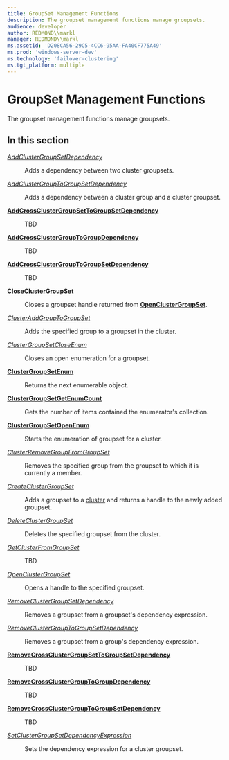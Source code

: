 ```yaml
---
title: GroupSet Management Functions
description: The groupset management functions manage groupsets.
audience: developer
author: REDMOND\\markl
manager: REDMOND\\markl
ms.assetid: 'D208CA56-29C5-4CC6-95AA-FA40CF775A49'
ms.prod: 'windows-server-dev'
ms.technology: 'failover-clustering'
ms.tgt_platform: multiple
---
```


# GroupSet Management Functions

The groupset management functions manage groupsets.

## In this section

<dl> <dt>

[*AddClusterGroupSetDependency*](addclustergroupcollectiondependency.md)
</dt> <dd>

Adds a dependency between two cluster groupsets.

</dd> <dt>

[*AddClusterGroupToGroupSetDependency*](addclustergrouptogroupcollectiondependency.md)
</dt> <dd>

Adds a dependency between a cluster group and a cluster groupset.

</dd> <dt>

[**AddCrossClusterGroupSetToGroupSetDependency**](addcrossclustergroupsettogroupsetdependency.md)
</dt> <dd>

TBD

</dd> <dt>

[**AddCrossClusterGroupToGroupDependency**](addcrossclustergrouptogroupdependency.md)
</dt> <dd>

TBD

</dd> <dt>

[**AddCrossClusterGroupToGroupSetDependency**](addcrossclustergrouptogroupsetdependency.md)
</dt> <dd>

TBD

</dd> <dt>

[**CloseClusterGroupSet**](closeclustergroupcollection.md)
</dt> <dd>

Closes a groupset handle returned from [**OpenClusterGroupSet**](openclustergroupcollection.md).

</dd> <dt>

[*ClusterAddGroupToGroupSet*](clusteraddgrouptogroupcollection.md)
</dt> <dd>

Adds the specified group to a groupset in the cluster.

</dd> <dt>

[*ClusterGroupSetCloseEnum*](clustergroupcollectioncloseenum.md)
</dt> <dd>

Closes an open enumeration for a groupset.

</dd> <dt>

[**ClusterGroupSetEnum**](clustergroupcollectionenum.md)
</dt> <dd>

Returns the next enumerable object.

</dd> <dt>

[**ClusterGroupSetGetEnumCount**](clustergroupcollectiongetenumcount.md)
</dt> <dd>

Gets the number of items contained the enumerator's collection.

</dd> <dt>

[**ClusterGroupSetOpenEnum**](clustergroupcollectionopenenum.md)
</dt> <dd>

Starts the enumeration of groupset for a cluster.

</dd> <dt>

[*ClusterRemoveGroupFromGroupSet*](clusterremovegroupfromgroupcollection.md)
</dt> <dd>

Removes the specified group from the groupset to which it is currently a member.

</dd> <dt>

[*CreateClusterGroupSet*](createclustergroupcollection.md)
</dt> <dd>

Adds a groupset to a [cluster](c-gly.md#-wolf-cluster-gly) and returns a handle to the newly added groupset.

</dd> <dt>

[*DeleteClusterGroupSet*](deleteclustergroupcollection.md)
</dt> <dd>

Deletes the specified groupset from the cluster.

</dd> <dt>

[*GetClusterFromGroupSet*](getclusterfromgroupset.md)
</dt> <dd>

TBD

</dd> <dt>

[*OpenClusterGroupSet*](openclustergroupcollection.md)
</dt> <dd>

Opens a handle to the specified groupset.

</dd> <dt>

[*RemoveClusterGroupSetDependency*](removeclustergroupcollectiondependency.md)
</dt> <dd>

Removes a groupset from a groupset's dependency expression.

</dd> <dt>

[*RemoveClusterGroupToGroupSetDependency*](removeclustergrouptogroupcollectiondependency.md)
</dt> <dd>

Removes a groupset from a group's dependency expression.

</dd> <dt>

[**RemoveCrossClusterGroupSetToGroupSetDependency**](removecrossclustergroupsettogroupsetdependency.md)
</dt> <dd>

TBD

</dd> <dt>

[**RemoveCrossClusterGroupToGroupDependency**](removecrossclustergrouptogroupdependency.md)
</dt> <dd>

TBD

</dd> <dt>

[**RemoveCrossClusterGroupToGroupSetDependency**](removecrossclustergrouptogroupsetdependency.md)
</dt> <dd>

TBD

</dd> <dt>

[*SetClusterGroupSetDependencyExpression*](setclustergroupcollectiondependencyexpression.md)
</dt> <dd>

Sets the dependency expression for a cluster groupset.

</dd> </dl>

 

 




